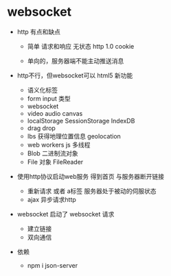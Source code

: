 # websocket

- http 有点和缺点
    - 简单  请求和响应  无状态
      http 1.0 cookie

    - 单向的，服务器端不能主动推送消息

- http不行，但websocket可以
    html5 新功能
    - 语义化标签
    - form input 类型
    - websocket
    - video audio canvas
    - localStorage SessionStorage IndexDB
    - drag drop
    - lbs 获得地理位置信息 geolocation
    - web workers js  多线程
    - Blob 二进制流对象
    - File 对象 FileReader 

- 使用http协议启动web服务  得到首页  与服务器断开链接  
  - 重新请求 或者 a标签   服务器处于被动的伺服状态
  - ajax 异步请求http
- websocket 启动了 websocket 请求
  - 建立链接
  - 双向通信


- 依赖
  - npm i json-server


